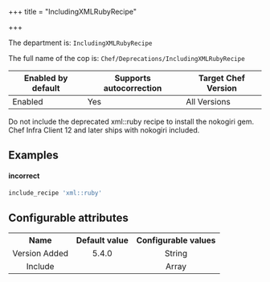 +++
title = "IncludingXMLRubyRecipe"

+++

<!-- This content is automatically generated. See https://github.com/chef/chef-web-docs/blob/main/generated/README.md -->

The department is: `IncludingXMLRubyRecipe`

The full name of the cop is: `Chef/Deprecations/IncludingXMLRubyRecipe`

| Enabled by default | Supports autocorrection | Target Chef Version |
| --- | --- | --- |
| Enabled | Yes | All Versions |

Do not include the deprecated xml::ruby recipe to install the nokogiri gem. Chef Infra Client 12 and later ships with nokogiri included.

## Examples


#### incorrect

```ruby
include_recipe 'xml::ruby'
```

## Configurable attributes

<table>
<tbody><tr>
<th>Name</th>
<th>Default value</th>
<th>Configurable values</th>
</tr>
<tr>
<td style="text-align:center">Version Added</td>
<td style="text-align:center">5.4.0</td>
<td style="text-align:center">String</td>
</tr>
<tr><td style="text-align:center">Include</td>
<td style="text-align:center"><ul>
</ul>
</td>
<td style="text-align:center">Array</td>
</tr></tbody></table>

